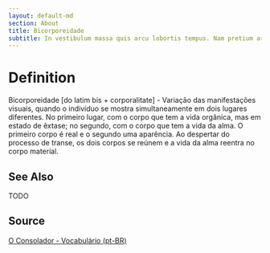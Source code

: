 ```yaml
---
layout: default-md
section: About
title: Bicorporeidade
subtitle: In vestibulum massa quis arcu lobortis tempus. Nam pretium arcu in odio vulputate luctus.
---
```


# Definition
Bicorporeidade [do latim bis + corporalitate] - Variação das manifestações visuais, quando o indivíduo se mostra simultaneamente em dois lugares diferentes. No primeiro lugar, com o corpo que tem a vida orgânica, mas em estado de êxtase; no segundo, com o corpo que tem a vida da alma. O primeiro corpo é real e o segundo uma aparência. Ao despertar do processo de transe, os dois corpos se reúnem e a vida da alma reentra no corpo material.

## See Also
TODO

## Source
[O Consolador - Vocabulário (pt-BR)](http://www.oconsolador.com.br/linkfixo/vocabulario/principal.html)


